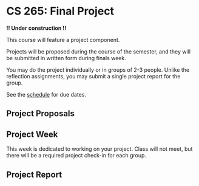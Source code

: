 # CS 265: Final Project

**!! Under construction !!**

This course will feature a project component.

Projects will be proposed during the course of the semester,
 and they will be submitted in written form during finals week.

You may do the project individually or in groups of 2-3 people.
Unlike the reflection assignments, 
 you may submit a single project report for the group.

See the [schedule](./README.md#schedule) for due dates.

## Project Proposals

## Project Week

This week is dedicated to working on your project.
Class will not meet, but there will be a required project check-in for each group.

## Project Report
